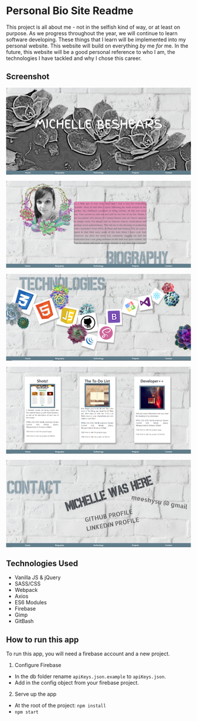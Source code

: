 # Personal Bio Site Readme

This project is all about me - not in the selfish kind of way, or at least on purpose. As we progress throughout the year, we will continue to learn software developing. These things that I learn will be implemented into my personal website. This website will build on everything _by_ me _for_ me. In the future, this website will be a good personal reference to who I am, the technologies I have tackled and why I chose this career.


## Screenshot

![homepage_screenshot](./src/images/Screenshots/HomePageMeesh.png)

![bio_screenshot](./src/images/Screenshots/BiographyPageMeesh.png)

![tech_screenshot](./src/images/Screenshots/TechPageMeesh.png)

![projects_screenshot](./src/images/Screenshots/ProjectsPageMeesh.png)

![contact_screenshot](./src/images/Screenshots/ContactPageMeesh.png)

## Technologies Used 
- Vanilla JS & jQuery
- SASS/CSS
- Webpack
- Axios
- ES6 Modules
- Firebase
- Gimp
- GitBash

## How to run this app

To run this app, you will need a firebase account and a new project. 
1. Configure Firebase
- In the db folder rename ```apiKeys.json.example``` to ```apiKeys.json```.
- Add in the config object from your firebase project. 
2. Serve up the app
- At the root of the project: ```npm install```
- ```npm start```

